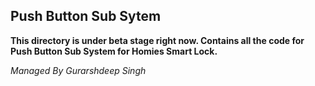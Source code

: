 ## Push Button Sub Sytem
**This directory is under beta stage right now. Contains all the code for Push Button Sub System for Homies Smart Lock.**

*Managed By Gurarshdeep Singh*

